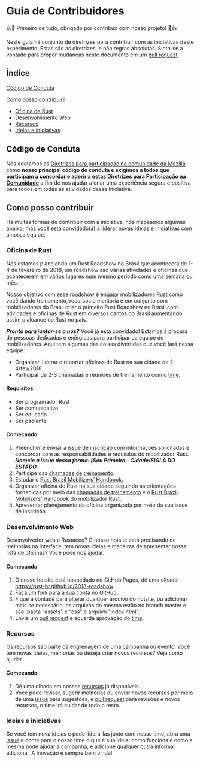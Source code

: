 # Guia de Contribuidores

:+1::tada: Primeiro de tudo, obrigado por contribuir com nosso projeto! :tada::+1:

Neste guia há conjunto de diretrizes para contribuir com as iniciativas deste experimento. Estas são as diretrizes, e não regras absolutas. Sinta-se à vontade para propor mudanças neste documento em um [pull request](https://help.github.com/articles/about-pull-requests/).

## Índice

[Código de Conduta](#código-de-conduta)

[Como posso contribuir?](#como-posso-contribuir)
  * [Oficina de Rust](#oficina-de-rust)
  * [Desenvolvimento Web](#desenvolvimento-web)
  * [Recursos](#recursos)
  * [Ideias e iniciativas](#ideias-e-iniciativas)

## Código de Conduta
Nós adotamos as [Diretrizes para participação na comunidade da Mozilla](https://www.mozilla.org/pt-BR/about/governance/policies/participation/) como **nosso principal código de conduta e exigimos a todos que participam a concordar e aderir a estas [Diretrizes para Participação na Comunidade](https://www.mozilla.org/pt-BR/about/governance/policies/participation/)** a fim de nos ajudar a criar uma experiência segura e positiva para todos em todas as atividades dessa iniciativa.

## Como posso contribuir
Há muitas formas de contribuir com a iniciativa, nós mapeamos algumas abaixo, mas você está convidado(a) a [líderar novas ideias e iniciativas](#ideias-e-iniciativas) com a nossa equipe.

### Oficina de Rust

Nós estamos planejando um Rust Roadshow no Brasil que acontecerá de 1-4 de fevereiro de 2018, um roadshow são várias atividades e oficinas que acontecerem em vários lugares num mesmo período como uma semana ou mês.

Nosso objetivo com esse roadshow é engajar mobilizadores Rust como você dando treinamento, recursos e mentoria e em conjunto com mobilizadores do Brasil criar o primeiro Rust Roadshow no Brasil com atividades e oficinas de Rust em diversos cantos do Brasil aumentando assim o alcance do Rust no país.

***Pronto para juntar-se a nós?*** Você já está convidado! Estamos à procura de pessoas dedicadas e enérgicas para participar da equipe de mobilizadores. Aqui tem algumas das coisas divertidas que você fará nessa equipe:
* Organizar, liderar e reportar oficinas de Rust na sua cidade de 2-4/fev/2018.
* Participar de 2-3 chamadas e reuniões de treinamento com o [time](https://github.com/rust-br/2018-roadshow#time).
#### Requisitos
* Ser programador Rust
* Ser comunicativo
* Ser educado
* Ser paciente
#### Começando
1. Preencher e enviar a [issue de inscrição](https://github.com/rust-br/2018-roadshow/issues/new) com informações solicitadas e concordar com as responsabilidades e requisitos do mobilizador Rust. ***Nomeie a issue dessa forma: [Seu Primeiro - Cidade/SIGLA DO ESTADO***
2. Participe das [chamadas de treinamento](recursos/chamada_de_treinamento_do_facilitador).
3. Estudar o [Rust Brazil Mobilizers’ Handbook](recursos/rust_brazil_mobilizers_handbook).
4. Organizar oficina de Rust na sua cidade seguindo as orientações fornecidas por meio das [chamadas de treinamento](recursos/chamada_de_treinamento_do_facilitador) e o [Rust Brazil Mobilizers’ Handbook](recursos/rust_brazil_mobilizers_handbook) do mobilizador Rust.
5. Apresentar planejamento da oficina organizada por meio da sua issue de inscrição.

### Desenvolvimento Web
Desenvolvedor web e Rustáceo? O nosso hotsite está precisando de melhorias na interface, tem novas ideias e maneiras de apresentar nossa lista de oficinas? Você pode nos ajudar.
#### Começando
1. O nosso hotsite está hospedado no GitHub Pages, dê uma olhada: https://rust-br.github.io/2018-roadshow.
2. Faça um [fork](https://github.com/rust-br/2018-roadshow#fork-destination-box) para a sua conta no GitHub.
3. Fique a vontade para alterar qualquer arquivo do hotsite, ou adicionar mais se necessário, os arquivos do mesmo estão no branch master e são: pasta "assets" e "css" e arquivo "index.html".
4. Envie um [pull request](https://help.github.com/articles/about-pull-requests/) e aguarde aprovação do [time](https://github.com/rust-br/2018-roadshow#time).
### Recursos
Os recursos são parte da engrenagem de uma campanha ou evento! Você tem novas ideias, melhorias ou deseja criar novos recursos? Veja como ajudar.
#### Começando
1. Dê uma olhada em nossos [recursos](recursos) já disponíveis.
2. Você pode revisar, sugerir melhorias ou enviar novos recursos por meio de uma [issue](https://github.com/rust-br/2018-roadshow/issues/new) para sugestões, e [pull request](https://help.github.com/articles/about-pull-requests/) para revisões e novos recursos, o time irá cuidar de todo o resto.
### Ideias e iniciativas
Se você tem nova ideias e pode liderá-las junto com nosso time, abra uma [issue](https://github.com/rust-br/2018-roadshow/issues/new) e conte para o nosso time o que é sua ideia, como funciona e como a mesma pode ajudar a campanha, e adicione qualquer outra informal adicional. A inovação é sempre bem vinda!
